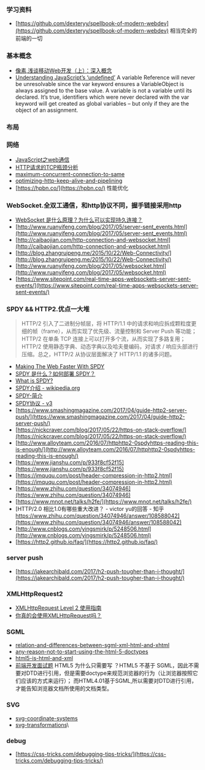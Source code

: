### 学习资料
- [https://github.com/dexteryy/spellbook-of-modern-webdev](https://github.com/dexteryy/spellbook-of-modern-webdev) 相当完全的前端的一切

### 基本概念
- [像素,浅谈移动Web开发（上）：深入概念](http://www.infoq.com/cn/articles/development-of-the-mobile-web-deep-concept)
- [Understanding JavaScript’s ‘undefined’](https://javascriptweblog.wordpress.com/2010/08/16/understanding-undefined-and-preventing-referenceerrors/)
    A variable Reference will never be unresolvable since the var keyword ensures a VariableObject is always assigned to the base value.
    A variable is not a variable until its declared.
    It’s true, identifiers which were never declared with the var keyword will get created as global variables – but only if they are the object of an assignment.
### 布局

### 网络

- [JavaScript之web通信](http://www.cnblogs.com/hustskyking/p/web-communication.html)
- [HTTP请求的TCP瓶颈分析](https://bhsc881114.github.io/2015/06/23/HTTP%E8%AF%B7%E6%B1%82%E7%9A%84TCP%E7%93%B6%E9%A2%88%E5%88%86%E6%9E%90/)
- [maximum-concurrent-connection-to-same](http://sgdev-blog.blogspot.jp/2014/01/maximum-concurrent-connection-to-same.html)
- [optimizing-http-keep-alive-and-pipelining](https://www.igvita.com/2011/10/04/optimizing-http-keep-alive-and-pipelining/)
- [https://hpbn.co/](https://hpbn.co/) 性能优化

### WebSocket.全双工通信，和http协议不同，握手链接采用http
- [WebSocket 是什么原理？为什么可以实现持久连接？](https://www.zhihu.com/question/20215561)
- [http://www.ruanyifeng.com/blog/2017/05/server-sent_events.html](http://www.ruanyifeng.com/blog/2017/05/server-sent_events.html)
- [http://caibaojian.com/http-connection-and-websocket.html](http://caibaojian.com/http-connection-and-websocket.html)
- [http://blog.zhangruipeng.me/2015/10/22/Web-Connectivity/](http://blog.zhangruipeng.me/2015/10/22/Web-Connectivity/)
- [http://www.ruanyifeng.com/blog/2017/05/websocket.html](http://www.ruanyifeng.com/blog/2017/05/websocket.html)
- [https://www.sitepoint.com/real-time-apps-websockets-server-sent-events/](https://www.sitepoint.com/real-time-apps-websockets-server-sent-events/)

### SPDY && HTTP2.优点一大堆
> HTTP/2 引入了二进制分帧层，将 HTTP/1.1 中的请求和响应拆成颗粒度更细的帧（frame），从而实现了优先级、流量控制和 Server Push 等功能；HTTP/2 在单条 TCP 连接上可以打开多个流，从而实现了多路复用；HTTP/2 使用静态字典、动态字典以及哈夫曼编码，对请求 / 响应头部进行压缩。总之，HTTP/2 从协议层面解决了 HTTP/1.1 的诸多问题。

- [Making The Web Faster With SPDY](http://blog.teamtreehouse.com/making-the-web-faster-with-spdy)
- [SPDY 是什么？如何部署 SPDY？](http://www.geekpark.net/topics/158198)
- [What is SPDY?](https://lincolnloop.com/blog/what-is-spdy/)
- [SPDY介绍 - wikipedia.org](http://javaarm.com/faces/display.xhtml;jsessionid=QYRt0P452bblKILPsbNo26LX?tid=3656&page=1&print=true)
- [SPDY-简介](https://chenhm.com/2014/10/spdy/)
- [SPDY协议 - v3](http://www.fireflysource.com/spdy/spdy-v3-cn.html)
- [https://www.smashingmagazine.com/2017/04/guide-http2-server-push/](https://www.smashingmagazine.com/2017/04/guide-http2-server-push/)
- [https://nickcraver.com/blog/2017/05/22/https-on-stack-overflow/](https://nickcraver.com/blog/2017/05/22/https-on-stack-overflow/)
- [http://www.alloyteam.com/2016/07/httphttp2-0spdyhttps-reading-this-is-enough/](http://www.alloyteam.com/2016/07/httphttp2-0spdyhttps-reading-this-is-enough/)
- [https://www.jianshu.com/p/933f8cf52f15](https://www.jianshu.com/p/933f8cf52f15)
- [https://imququ.com/post/header-compression-in-http2.html](https://imququ.com/post/header-compression-in-http2.html)
- [https://www.zhihu.com/question/34074946](https://www.zhihu.com/question/34074946)
- [https://www.mnot.net/talks/h2fe/](https://www.mnot.net/talks/h2fe/)
- [HTTP/2.0 相比1.0有哪些重大改进？ - victor yu的回答 - 知乎
https://www.zhihu.com/question/34074946/answer/108588042](https://www.zhihu.com/question/34074946/answer/108588042)
- [http://www.cnblogs.com/yingsmirk/p/5248506.html](http://www.cnblogs.com/yingsmirk/p/5248506.html)
- [https://http2.github.io/faq/](https://http2.github.io/faq/)

### server push
- [https://jakearchibald.com/2017/h2-push-tougher-than-i-thought/](https://jakearchibald.com/2017/h2-push-tougher-than-i-thought/)

### XMLHttpRequest2
- [XMLHttpRequest Level 2 使用指南](http://www.ruanyifeng.com/blog/2012/09/xmlhttprequest_level_2.html)
- [你真的会使用XMLHttpRequest吗？](https://segmentfault.com/a/1190000004322487)

### SGML
- [relation-and-differences-between-sgml-xml-html-and-xhtml](http://programmers.stackexchange.com/questions/93296/relation-and-differences-between-sgml-xml-html-and-xhtml)
- [any-reason-not-to-start-using-the-html-5-doctypes](http://stackoverflow.com/questions/5629/any-reason-not-to-start-using-the-html-5-doctype)
- [html5-is-html-and-xml](https://www.w3.org/blog/2008/01/html5-is-html-and-xml/)
- [前端开发面试题](https://github.com/markyun/My-blog/tree/master/Front-end-Developer-Questions/Questions-and-Answers) HTML5 为什么只需要写 <!DOCTYPE HTML>？HTML5 不基于 SGML，因此不需要对DTD进行引用，但是需要doctype来规范浏览器的行为（让浏览器按照它们应该的方式来运行）； 而HTML4.01基于SGML,所以需要对DTD进行引用，才能告知浏览器文档所使用的文档类型。

### SVG
- [svg-coordinate-systems](https://sarasoueidan.com/blog/svg-coordinate-systems/)
- [svg-transformations](https://sarasoueidan.com/blog/svg-transformations/)\

### debug
- [https://css-tricks.com/debugging-tips-tricks/](https://css-tricks.com/debugging-tips-tricks/)
